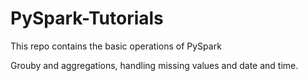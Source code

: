 # PySpark-Tutorials
This repo contains the basic operations of PySpark

Grouby and aggregations, handling missing values and date and time.
